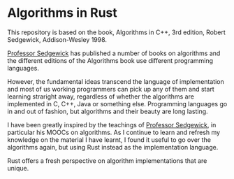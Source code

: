# Algorithms in Rust

This repository is based on the book, Algorithms in C++, 3rd edition, Robert Sedgewick, 
Addison-Wesley 1998.

[Professor Sedgewick](https://sedgewick.io/) has published a number of books on algorithms and the 
different editions of the Algorithms book use different programming languages.

However, the fundamental ideas transcend the 
language of implementation and most of us working programmers can pick up any of them and start 
learning straright away, regardless of whether the algorithms are implemented in C, C++, Java or 
something else. Programming languages go in and out of fashion, but algorithms and their beauty are 
long lasting.

I have been greatly inspired by the teachings of 
[Professor Sedgewick](https://en.wikipedia.org/wiki/Robert_Sedgewick_(computer_scientist)), in 
particular his MOOCs on algorithms. As I continue to learn and refresh my knowledge on the material 
I have learnt, I found it useful to go over the algorithms again, but using Rust instead as the 
implementation language.

Rust offers a fresh perspective on algorithm implementations that are unique.
